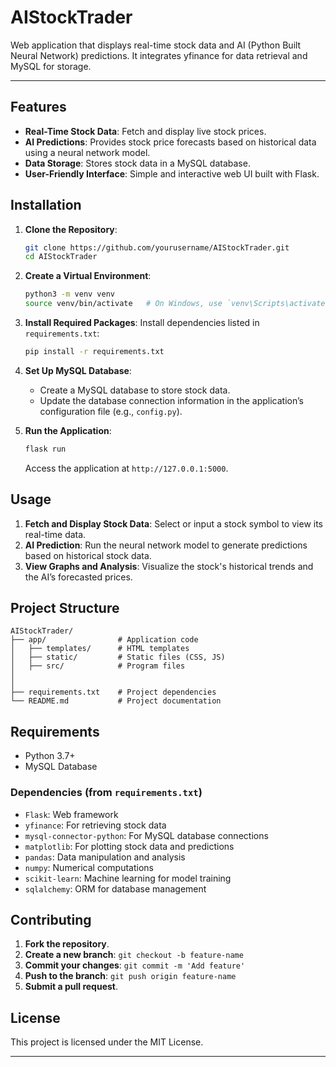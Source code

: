 # AIStockTrader
Web application that displays real-time stock data and AI (Python Built Neural Network) predictions. It integrates yfinance for data retrieval and MySQL for storage.

---

## Features

- **Real-Time Stock Data**: Fetch and display live stock prices.
- **AI Predictions**: Provides stock price forecasts based on historical data using a neural network model.
- **Data Storage**: Stores stock data in a MySQL database.
- **User-Friendly Interface**: Simple and interactive web UI built with Flask.

## Installation

1. **Clone the Repository**:
   ```bash
   git clone https://github.com/yourusername/AIStockTrader.git
   cd AIStockTrader
   ```

2. **Create a Virtual Environment**:
   ```bash
   python3 -m venv venv
   source venv/bin/activate   # On Windows, use `venv\Scripts\activate`
   ```

3. **Install Required Packages**:
   Install dependencies listed in `requirements.txt`:
   ```bash
   pip install -r requirements.txt
   ```

4. **Set Up MySQL Database**:
   - Create a MySQL database to store stock data.
   - Update the database connection information in the application’s configuration file (e.g., `config.py`).

5. **Run the Application**:
   ```bash
   flask run
   ```
   Access the application at `http://127.0.0.1:5000`.

## Usage

1. **Fetch and Display Stock Data**: Select or input a stock symbol to view its real-time data.
2. **AI Prediction**: Run the neural network model to generate predictions based on historical stock data.
3. **View Graphs and Analysis**: Visualize the stock's historical trends and the AI’s forecasted prices.

## Project Structure

```plaintext
AIStockTrader/
├── app/                # Application code
│   ├── templates/      # HTML templates
│   ├── static/         # Static files (CSS, JS)
│   ├── src/            # Program files
│   
│   
├── requirements.txt    # Project dependencies
└── README.md           # Project documentation
```

## Requirements

- Python 3.7+
- MySQL Database

### Dependencies (from `requirements.txt`)

- `Flask`: Web framework
- `yfinance`: For retrieving stock data
- `mysql-connector-python`: For MySQL database connections
- `matplotlib`: For plotting stock data and predictions
- `pandas`: Data manipulation and analysis
- `numpy`: Numerical computations
- `scikit-learn`: Machine learning for model training
- `sqlalchemy`: ORM for database management

## Contributing

1. **Fork the repository**.
2. **Create a new branch**: `git checkout -b feature-name`
3. **Commit your changes**: `git commit -m 'Add feature'`
4. **Push to the branch**: `git push origin feature-name`
5. **Submit a pull request**.

## License

This project is licensed under the MIT License.

---
